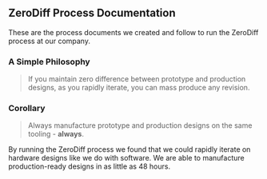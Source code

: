 ## ZeroDiff Process Documentation

These are the process documents we created and follow to run the ZeroDiff process at our company.

### A Simple Philosophy

>If you maintain zero difference between prototype and production designs, as you rapidly iterate, you can mass produce any revision.

### Corollary

>Always manufacture prototype and production designs on the same tooling - **always**.

By running the ZeroDiff process we found that we could rapidly iterate on hardware designs like we do with software. We are able to manufacture production-ready designs in as little as 48 hours.